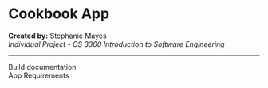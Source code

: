 # Cookbook App
**Created by:** Stephanie Mayes  
*Individual Project - CS 3300 Introduction to Software Engineering*  

***

Build documentation <!-- link to requirements doc -->    
App Requirements <!-- link to requirements doc -->    
